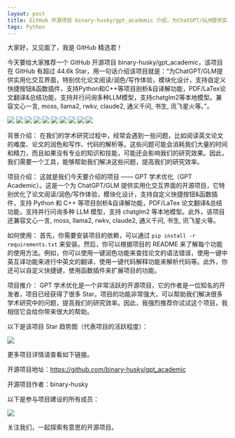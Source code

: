 ```yaml
---
layout: post
title: GitHub 开源项目 binary-husky/gpt_academic 介绍，为ChatGPT/GLM提供实用化交互界面，特别优化论文阅读/润色/写作体验，模块化设计，支持自定义快捷按钮&函数插件，支持Python和C++等项目剖析&自译解功能，PDF/LaTex论文翻译&总结功能，支持并行问询多种LLM模型，支持chatglm2等本地模型。兼容文心一言, moss, llama2, rwkv, claude2, 通义千问, 书生, 讯飞星火等。
tags: Python
---
```


大家好，又见面了，我是 GitHub 精选君！

今天要给大家推荐一个 GitHub 开源项目 binary-husky/gpt_academic，该项目在 GitHub 有超过 44.6k Star，用一句话介绍该项目就是：“为ChatGPT/GLM提供实用化交互界面，特别优化论文阅读/润色/写作体验，模块化设计，支持自定义快捷按钮&函数插件，支持Python和C++等项目剖析&自译解功能，PDF/LaTex论文翻译&总结功能，支持并行问询多种LLM模型，支持chatglm2等本地模型。兼容文心一言, moss, llama2, rwkv, claude2, 通义千问, 书生, 讯飞星火等。”。


![](https://raw.githubusercontent.com/binary-husky/gpt_academic/master/docs/logo.png)
![](https://user-images.githubusercontent.com/96192199/230361456-61078362-a966-4eb5-b49e-3c62ef18b860.gif)
![](https://user-images.githubusercontent.com/96192199/231975334-b4788e91-4887-412f-8b43-2b9c5f41d248.gif)
![](https://user-images.githubusercontent.com/96192199/231980294-f374bdcb-3309-4560-b424-38ef39f04ebd.gif)
![](https://user-images.githubusercontent.com/96192199/230598842-1d7fcddd-815d-40ee-af60-baf488a199df.png)
![](https://user-images.githubusercontent.com/96192199/226935232-6b6a73ce-8900-4aee-93f9-733c7e6fef53.png)
![](https://user-images.githubusercontent.com/96192199/232537274-deca0563-7aa6-4b5d-94a2-b7c453c47794.png)
![](https://user-images.githubusercontent.com/96192199/226899272-477c2134-ed71-4326-810c-29891fe4a508.png)
![](https://user-images.githubusercontent.com/96192199/235222390-24a9acc0-680f-49f5-bc81-2f3161f1e049.png)
![](https://github.com/binary-husky/gpt_academic/assets/96192199/002a1a75-ace0-4e6a-94e2-ec1406a746f1)







背景介绍：
在我们的学术研究过程中，经常会遇到一些问题，比如阅读英文论文的难度、论文的润色和写作、代码的解析等。这些问题可能会消耗我们大量的时间和精力，而且如果没有专业的知识和技能，可能还会影响我们的研究效果。因此，我们需要一个工具，能够帮助我们解决这些问题，提高我们的研究效率。

项目介绍：
这就是我们今天要介绍的项目 —— GPT 学术优化（GPT Academic）。这是一个为 ChatGPT/GLM 提供实用化交互界面的开源项目，它特别优化了论文阅读/润色/写作体验，模块化设计，支持自定义快捷按钮&函数插件，支持 Python 和 C++ 等项目剖析&自译解功能，PDF/LaTex 论文翻译&总结功能，支持并行问询多种 LLM 模型，支持 chatglm2 等本地模型。此外，该项目还兼容文心一言, moss, llama2, rwkv, claude2, 通义千问, 书生, 讯飞星火等。

如何使用：
首先，你需要安装项目的依赖，可以通过 `pip install -r requirements.txt` 来安装。然后，你可以根据项目的 README 来了解每个功能的使用方法。例如，你可以使用一键润色功能来查找论文的语法错误，使用一键中英互译功能来进行中英文的翻译，使用一键代码解释功能来解析代码等。此外，你还可以自定义快捷键，使用函数插件来扩展项目的功能。

项目推介：
GPT 学术优化是一个非常活跃的开源项目，它的作者是一位知名的开发者，项目已经获得了很多 Star。项目的功能非常强大，可以帮助我们解决很多学术研究中的问题，提高我们的研究效率。因此，我强烈推荐你试试这个项目，我相信它会给你带来很大的帮助。








以下是该项目 Star 趋势图（代表项目的活跃程度）：

![](https://api.star-history.com/svg?repos=binary-husky/gpt_academic&type=Timeline)

更多项目详情请查看如下链接。

开源项目地址：https://github.com/binary-husky/gpt_academic 

开源项目作者：binary-husky

以下是参与项目建设的所有成员：

![](https://contrib.rocks/image?repo=binary-husky/gpt_academic)

关注我们，一起探索有意思的开源项目。

